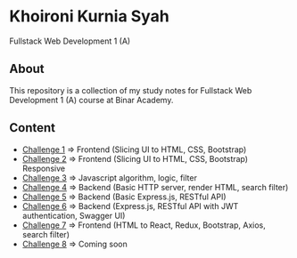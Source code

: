# Khoironi Kurnia Syah

Fullstack Web Development 1 (A)

## About

This repository is a collection of my study notes for Fullstack Web Development 1 (A) course at Binar Academy.

## Content

- [Challenge 1](https://github.com/synrgy-5-fsw-1-cihuy/synrgy-roni-fsw1-cihuy/tree/challenge-1) => Frontend (Slicing UI to HTML, CSS, Bootstrap)
- [Challenge 2](https://github.com/synrgy-5-fsw-1-cihuy/synrgy-roni-fsw1-cihuy/tree/challenge-2) => Frontend (Slicing UI to HTML, CSS, Bootstrap) Responsive
- [Challenge 3](https://github.com/synrgy-5-fsw-1-cihuy/synrgy-roni-fsw1-cihuy/tree/challenge-3) => Javascript algorithm, logic, filter
- [Challenge 4](https://github.com/synrgy-5-fsw-1-cihuy/synrgy-roni-fsw1-cihuy/tree/challenge-4) => Backend (Basic HTTP server, render HTML, search filter)
- [Challenge 5](https://github.com/synrgy-5-fsw-1-cihuy/synrgy-roni-fsw1-cihuy/tree/challenge-5) => Backend (Basic Express.js, RESTful API)
- [Challenge 6](https://github.com/synrgy-5-fsw-1-cihuy/synrgy-roni-fsw1-cihuy/tree/challenge-6) => Backend (Express.js, RESTful API with JWT authentication, Swagger UI)
- [Challenge 7](https://github.com/synrgy-5-fsw-1-cihuy/synrgy-roni-fsw1-cihuy/tree/challenge-7) => Frontend (HTML to React, Redux, Bootstrap, Axios, search filter)
- [Challenge 8](https://github.com/synrgy-5-fsw-1-cihuy/synrgy-roni-fsw1-cihuy/tree/challenge-8) => Coming soon
